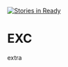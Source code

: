 [![Stories in Ready](https://badge.waffle.io/khvree/EXC.png?label=ready&title=Ready)](https://waffle.io/khvree/EXC)
# EXC
extra
